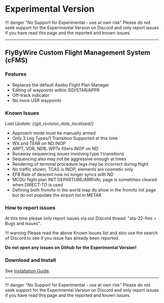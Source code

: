 # Experimental Version

!!! danger "No Support for Experimental - use at own risk"
    Please do not seek support for the Experimental Version on Discord and only report issues if you have read this page and the reported and known issues.

---

## FlyByWire Custom Flight Management System (cFMS)

### Features

- Replaces the default Asobo Flight Plan Manager
- Editing of waypoints within SID/STAR/APPR
- Off-track indicator
- No more USR waypoints

### Known Issues

*Last Update: {{git_revision_date_localized}}*

- Approach mode must be manually armed
- Only 3 Leg Types/1 Transition Supported at this time
- WX and TERR on ND INOP
- ARPT, VOR, NDB, WPTs filters INOP on ND
- Runaway sequencing issues involving type 1 transitions
- Sequencing also may not be aggressive enough at times
- Rendering of terminal procedure legs may be incorrect during flight
- No traffic shown, TCAS is INOP, elements are cosmetic only
- EFB Rate of descent now no longer syncs with ND
- MCDU flight plan INIT DEPARTURE/ARRIVAL page is sometimes cleared when DIRECT-TO is used
- Defining both from/to in the world map do show in the from/to init page but do not populate the airport list in METAR

### How to report issues

At this time please only report issues via our Discord thread: "ata-22-fms > Bugs and Issues".

!!! warning
    Please read the above Known Issues list and also use the search of  Discord to see if you issue has already been reported.

**Do not open any issues on Github for the Experimental Version!**

### Download and Install

See [Installation Guide](../installation.md#downloads).

---

!!! danger "No Support for Experimental - use at own risk"
    Please do not seek support for the Experimental Version on Discord and only report issues if you have read this page and the reported and known issues.
